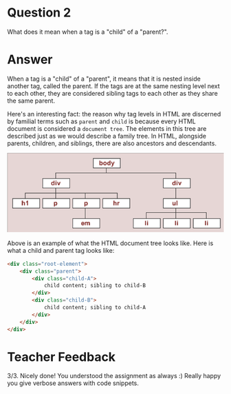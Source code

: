 # Question 2
What does it mean when a tag is a "child" of a "parent?".

# Answer
When a tag is a "child" of a "parent", it means that it is nested inside another tag, called the parent. If the tags are at the same nesting level next to each other, they are considered sibling tags to each other as they share the same parent.

Here's an interesting fact: the reason why tag levels in HTML are discerned by familial terms such as `parent` and `child` is because every HTML document is considered a `document tree`. The elements in this tree are described just as we would describe a family tree. In HTML, alongside parents, children, and siblings, there are also ancestors and descendants.

![HTML Document Tree](html-document-tree.png)

Above is an example of what the HTML document tree looks like. Here is what a child and parent tag looks like:

```html
<div class="root-element">
    <div class="parent">
        <div class="child-A">
            child content; sibling to child-B
        </div>
        <div class="child-B">
            child content; sibling to child-A
        </div>
    </div>
</div>
```

# Teacher Feedback
3/3. Nicely done! You understood the assignment as always :) Really happy you give verbose answers with code snippets. 
